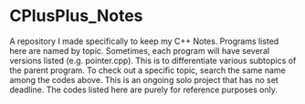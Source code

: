 # CPlusPlus_Notes
A repository I made specifically to keep my C++ Notes. Programs listed here are named by topic. Sometimes, each program will have several versions listed (e.g. pointer.cpp). This is to differentiate various subtopics of the parent program. To check out a specific topic, search the same name among the codes above. This is an ongoing solo project that has no set deadline. The codes listed here are purely for reference purposes only.
